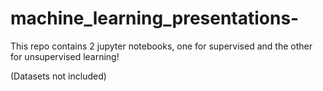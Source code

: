 # machine_learning_presentations-

This repo contains 2 jupyter notebooks, one for supervised and the other for unsupervised learning!

(Datasets not included)
